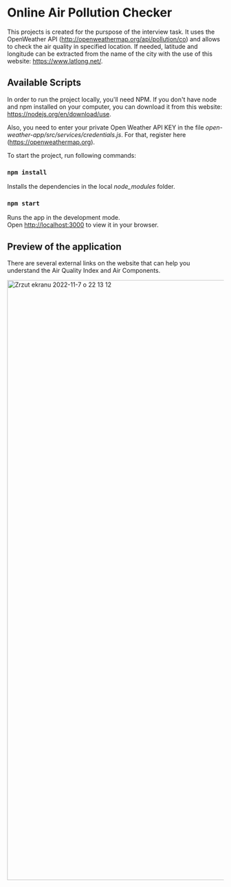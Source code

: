 # Online Air Pollution Checker

This projects is created for the purspose of the interview task. It uses the OpenWeather API (http://openweathermap.org/api/pollution/co) and allows to check the air quality in specified location. If needed, latitude and longitude can be extracted from the name of the city with the use of this website: https://www.latlong.net/.

## Available Scripts

In order to run the project locally, you'll need NPM. If you don't have node and npm installed on your computer, you can download it from this website: https://nodejs.org/en/download/use. 

Also, you need to enter your private Open Weather API KEY in the file _open-weather-app/src/services/credentials.js_. For that, register here (https://openweathermap.org).

To start the project, run following commands:

### `npm install`

Installs the dependencies in the local _node_modules_ folder.

### `npm start`

Runs the app in the development mode.\
Open [http://localhost:3000](http://localhost:3000) to view it in your browser.

## Preview of the application

There are several external links on the website that can help you understand the Air Quality Index and Air Components.

<img width="1393" alt="Zrzut ekranu 2022-11-7 o 22 13 12" src="https://user-images.githubusercontent.com/44815230/200416668-fb370f20-989f-4d8a-8c59-f31ff2564474.png">



